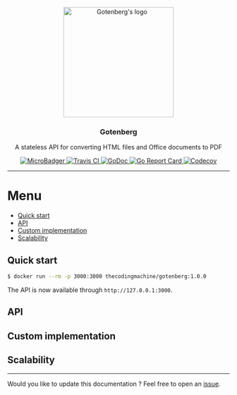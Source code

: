 <p align="center">
    <img src="https://user-images.githubusercontent.com/8983173/38133342-11df3bd8-340f-11e8-9fe4-50baecdceeca.png" alt="Gotenberg's logo" width="250" height="250" />
</p>
<h3 align="center">Gotenberg</h3>
<p align="center">A stateless API for converting HTML files and Office documents to PDF</p>
<p align="center">
    <a href="https://microbadger.com/images/thecodingmachine/gotenberg:1.0.0">
        <img src="https://images.microbadger.com/badges/image/thecodingmachine/gotenberg:1.0.0.svg" alt="MicroBadger">
    </a>
    <a href="https://travis-ci.org/thecodingmachine/gotenberg">
        <img src="https://travis-ci.org/thecodingmachine/docker-images-php.svg?branch=1.0.0" alt="Travis CI">
    </a>
    <a href="https://godoc.org/github.com/thecodingmachine/gotenberg">
        <img src="https://godoc.org/github.com/thecodingmachine/gotenberg?status.svg" alt="GoDoc">
    </a>
    <a href="https://goreportcard.com/report/thecodingmachine/gotenberg">
        <img src="https://goreportcard.com/badge/github.com/thecodingmachine/gotenberg" alt="Go Report Card">
    </a>
    <a href="https://codecov.io/gh/thecodingmachine/gotenberg/branch/1.0.0">
        <img src="https://codecov.io/gh/thecodingmachine/gotenberg/branch/1.0.0/graph/badge.svg" alt="Codecov">
    </a>
</p>

---

# Menu

* [Quick start](#quick-start)
* [API](#api)
* [Custom implementation](#custom-implementation)
* [Scalability](#scalability)

## Quick start

```sh
$ docker run --rm -p 3000:3000 thecodingmachine/gotenberg:1.0.0
```

The API is now available through `http://127.0.0.1:3000`.

## API

## Custom implementation

## Scalability

---

Would you like to update this documentation ? Feel free to open an [issue](../../issues).